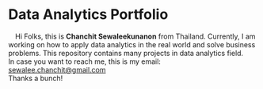 # Data Analytics Portfolio
&emsp;Hi Folks, this is <b>Chanchit Sewaleekunanon</b> from Thailand. Currently, I am working on how to apply data analytics in the real world and solve business problems. This repository contains many projects in data analytics field.
<br>
In case you want to reach me, this is my email: sewalee.chanchit@gmail.com
<br>
Thanks a bunch!

